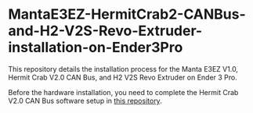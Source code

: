 # MantaE3EZ-HermitCrab2-CANBus-and-H2-V2S-Revo-Extruder-installation-on-Ender3Pro
This repository details the installation process for the Manta E3EZ V1.0, Hermit Crab V2.0 CAN Bus, and H2 V2S Revo Extruder on Ender 3 Pro.

Before the hardware installation, you need to complete the Hermit Crab V2.0 CAN Bus software setup in [this repository](https://github.com/CanBayraktarkatal/MantaE3EZ-with-CB1-and-HermitCrab2-CANBus-setup-for-Ender3Pro.git).
